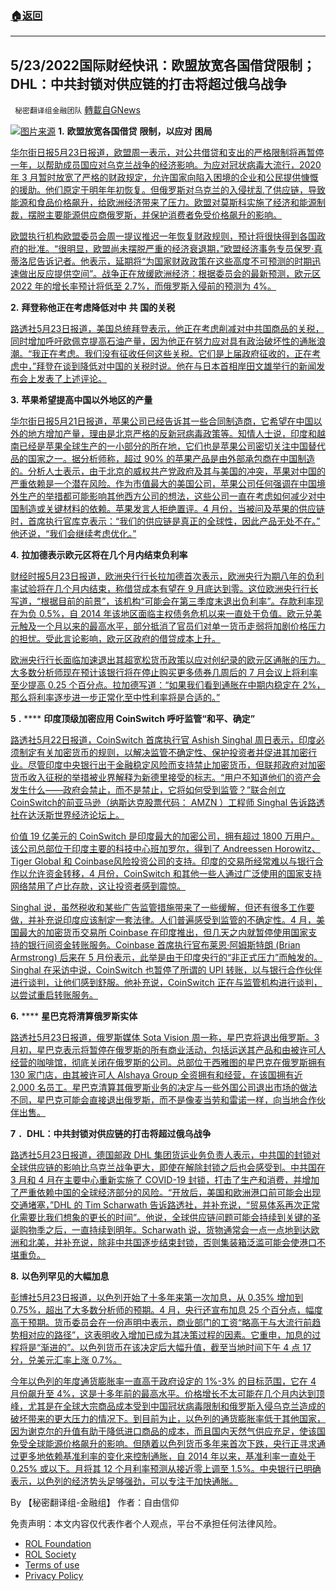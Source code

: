 ###  [:house:返回](README.md)
---


## 5/23/2022国际财经快讯：欧盟放宽各国借贷限制；DHL：中共封锁对供应链的打击将超过俄乌战争
` 秘密翻译组金融团队` [轉載自GNews](https://gnews.org/zh-hans/2585115/)

![](https://assets.gnews.org/wp-content/uploads/2022/05/图片1-195_1653318091.png)[图片来源](https://www.reuters.com) 
**1.** **欧盟放宽各国借贷** **限制，以应对** **困局**
 
[华尔街日报5月23日报道，欧盟周一表示，对公共借贷和支出的严格限制将再暂停一年，以帮助成员国应对乌克兰战争的经济影响。为应对冠状病毒大流行，2020 年 3 月暂时放宽了严格的财政规定，允许国家向陷入困境的企业和公民提供慷慨的援助。他们原定于明年年初恢复。但俄罗斯对乌克兰的入侵扰乱了供应链，导致能源和食品价格飙升，给欧洲经济带来了压力。欧盟对莫斯科实施了经济和能源制裁，摆脱主要能源供应商俄罗斯，并保护消费者免受价格飙升的影响。](https://www.nytimes.com/2022/05/23/business/eu-fiscal-policy-deficit-debt.html)
 
[欧盟执行机构欧盟委员会周一提议推迟一年恢复财政规则，预计将很快得到各国政府的批准。“很明显，欧盟尚未摆脱严重的经济衰退期，”欧盟经济事务专员保罗·真蒂洛尼告诉记者。他表示，延期将“为国家财政政策在这些高度不可预测的时期迅速做出反应提供空间”。战争正在放缓欧洲经济：根据委员会的最新预测，欧元区 2022 年的增长率预计将低至 2.7%，而俄罗斯入侵前的预测为 4%。](https://www.nytimes.com/2022/05/23/business/eu-fiscal-policy-deficit-debt.html)
 
**2.** **拜登称他正在考虑降低对中** **共** **国的关税**
 
[路透社5月23日报道，美国总统拜登表示，他正在考虑削减对中共国商品的关税，同时增加呼吁欧佩克提高石油产量，因为他正在努力应对具有政治破坏性的通胀浪潮。“我正在考虑。我们没有征收任何这些关税。它们是上届政府征收的，正在考虑中，”拜登在谈到降低对中国的关税时说。他在与日本首相岸田文雄举行的新闻发布会上发表了上述评论。](https://www.reuters.com/markets/commodities/biden-says-weighs-reducing-tariffs-china-asking-opec-pump-more-oil-2022-05-23/)
 
**3.** **苹果希望提高中国以外地区的产量**
 
[华尔街日报5月21日报道，苹果公司已经告诉其一些合同制造商，它希望在中国以外的地方增加产量，理由是北京严格的反新冠病毒政策等。知情人士说，印度和越南已经是苹果全球生产的一小部分的所在地，它们也是苹果公司密切关注中国替代品的国家之一。据分析师称，超过 90% 的苹果产品是由外部承包商在中国制造的。分析人士表示，由于北京的威权共产党政府及其与美国的冲突，苹果对中国的严重依赖是一个潜在风险。作为市值最大的美国公司，苹果公司任何强调在中国境外生产的举措都可能影响其他西方公司的想法，这些公司一直在考虑如何减少对中国制造或关键材料的依赖。苹果发言人拒绝置评。4 月份，当被问及苹果的供应链时，首席执行官库克表示：“我们的供应链是真正的全球性，因此产品无处不在。” 他还说，“我们会继续考虑优化。”](https://www.wsj.com/articles/apple-looks-to-boost-production-outside-china-11653142077?mod=business_lead_pos3)
 
**4.** **拉加德表示欧元区将在几个月内结束负利率**
 
[财经时报5月23日报道，欧洲央行行长拉加德首次表示，欧洲央行为期八年的负利率试验将在几个月内结束，称借贷成本有望在 9 月底达到零。这位欧洲央行行长写道，“根据目前的前景”，该机构“可能会在第三季度末退出负利率”。存款利率现在为负 0.5%，自 2014 年该地区面临主权债务危机以来一直处于负值。欧元兑美元触及一个月以来的最高水平，部分抵消了官员们对单一货币走弱将加剧价格压力的担忧。受此言论影响，欧元区政府的借贷成本上升。](https://www.ft.com/content/7a1684ff-1be3-4a3d-ba95-81f3109c9263?ftcamp=traffic/partner/feed_headline/us_yahoo/auddev)
 
[欧洲央行行长面临加速退出其超宽松货币政策以应对创纪录的欧元区通胀的压力。大多数分析师现在预计该银行将在停止购买更多债券几周后的 7 月会议上将利率至少提高 0.25 个百分点。拉加德写道：“如果我们看到通胀在中期内稳定在 2%，那么将利率逐步进一步正常化至中性利率将是合适的。”](https://www.ft.com/content/7a1684ff-1be3-4a3d-ba95-81f3109c9263?ftcamp=traffic/partner/feed_headline/us_yahoo/auddev)
 
**5** **.** **** **印度顶级加密应用 CoinSwitch 呼吁监管“和平、确定”**
 
[路透社5月22日报道，CoinSwitch 首席执行官 Ashish Singhal 周日表示，印度必须制定有关加密货币的规则，以解决监管不确定性、保护投资者并促进其加密行业。尽管印度中央银行出于金融稳定风险而支持禁止加密货币，但联邦政府对加密货币收入征税的举措被业界解释为新德里接受的标志。“用户不知道他们的资产会发生什么——政府会禁止，而不是禁止，它将如何受到监管？”联合创立 CoinSwitch的前亚马逊（纳斯达克股票代码： AMZN ）工程师 Singhal 告诉路透社在达沃斯世界经济论坛上。](https://www.investing.com/news/stock-market-news/indias-top-crypto-app-coinswitch-calls-for-regulatory-peace-certainty-2828838)
 
[价值 19 亿美元的 CoinSwitch 是印度最大的加密公司，拥有超过 1800 万用户。该公司总部位于印度主要的科技中心班加罗尔，得到了 Andreessen Horowitz、Tiger Global 和 Coinbase风险投资公司的支持。印度的交易所经常难以与银行合作以允许资金转移，4 月份，CoinSwitch 和其他一些人通过广泛使用的国家支持网络禁用了卢比存款，这让投资者感到震惊。](https://www.investing.com/news/stock-market-news/indias-top-crypto-app-coinswitch-calls-for-regulatory-peace-certainty-2828838)
 
[Singhal 说，虽然税收和某些广告监管措施带来了一些缓解，但还有很多工作要做，并补充说印度应该制定一套法律。人们普遍感受到监管的不确定性。4 月，美国最大的加密货币交易所 Coinbase 在印度推出，但几天之内就暂停使用国家支持的银行间资金转账服务。Coinbase 首席执行官布莱恩·阿姆斯特朗 (Brian Armstrong) 后来在 5 月份表示，此举是由于印度央行的“非正式压力”而触发的。Singhal 在采访中说，CoinSwitch 也暂停了所谓的 UPI 转账，以与银行合作伙伴进行谈判，让他们感到舒服。他补充说，CoinSwitch 正在与监管机构进行谈判，以尝试重启转账服务。](https://www.investing.com/news/stock-market-news/indias-top-crypto-app-coinswitch-calls-for-regulatory-peace-certainty-2828838)
 
**6.** **** **星巴克将清算俄罗斯实体**
 
[路透社5月23日报道，俄罗斯媒体 Sota Vision 周一称，星巴克将退出俄罗斯。3月初，星巴克表示将暂停在俄罗斯的所有商业活动，包括运送其产品和由被许可人经营的咖啡馆，彻底关闭在俄罗斯的公司。总部位于西雅图的星巴克在俄罗斯拥有 130 家门店，由其被许可人 Alshaya Group 全资拥有和经营，在该国拥有近 2,000 名员工。星巴克清算其俄罗斯业务的决定与一些外国公司退出市场的做法不同，星巴克可能会直接退出俄罗斯，而不是像麦当劳和雷诺一样，向当地合作伙伴出售。](https://www.reuters.com/business/retail-consumer/starbucks-liquidate-russian-entity-sota-vision-cites-source-2022-05-23/)
 
**7** **．DHL：中共封锁对供应链的打击将超过俄乌战争**
 
[路透社5月23日报道，德国邮政 DHL 集团货运业务负责人表示，中共国的封锁对全球供应链的影响比乌克兰战争更大，即使在解除封锁之后也会感受到。中共国在 3 月和 4 月在主要中心重新实施了 COVID-19 封锁，打击了生产和消费，并增加了严重依赖中国的全球经济部分的风险。“开放后，美国和欧洲港口前可能会出现交通堵塞，”DHL 的 Tim Scharwath 告诉路透社，并补充说，“贸易体系再次正常化需要比我们想象的更长的时间”。他说，全球供应链问题可能会持续到关键的圣诞购物季之后，一直持续到明年。Scharwath 说，货物通常会一点一点地到达欧洲和北美，并补充说，除非中共国逐步结束封锁，否则集装箱泛滥可能会使港口不堪重负。](https://www.reuters.com/business/dhl-exec-says-china-lockdowns-will-hit-supply-chains-more-than-ukraine-war-2022-05-23/)
 
**8.** **以色列罕见的大幅加息**
 
[彭博社5月23日报道，以色列开始了十多年来第一次加息，从 0.35% 增加到 0.75%，超出了大多数分析师的预期。4 月，央行还宣布加息 25 个百分点，幅度高于预期。货币委员会在一份声明中表示，商业部门的工资“略高于与大流行前趋势相对应的路径”，这表明收入增加已成为其决策过程的因素。它重申，加息的过程将是“渐进的”。以色列货币在该决定后大幅升值，截至当地时间下午 4 点 17 分，兑美元汇率上涨 0.7%。](https://finance.yahoo.com/news/israel-set-once-decade-rate-040000026.html)
 
[今年以色列的年度通货膨胀率一直高于政府设定的 1%-3% 的目标范围，它在 4 月份飙升至 4%，这是十多年前的最高水平。价格增长不太可能在几个月内达到顶峰，尤其是在全球大宗商品成本受到中国冠状病毒限制和俄罗斯入侵乌克兰造成的破坏带来的更大压力的情况下。到目前为止，以色列的通货膨胀率低于其他国家，因为谢克尔的升值有助于降低进口商品的成本，而且国内天然气供应充足，使该国免受全球能源价格飙升的影响。但随着以色列货币多年来首次下跌，央行正寻求通过更多地依赖基准利率的变化来控制通胀，自 2014 年以来，基准利率一直处于 0.25% 或以下。月将其 12 个月利率预测从接近零上调至 1.5%。中央银行已明确表示，以色列的经济势头足够强劲，可以专注于加快通胀。](https://finance.yahoo.com/news/israel-set-once-decade-rate-040000026.html)
 
By 【秘密翻译组-金融组】
作者：自由信仰

免责声明：本文内容仅代表作者个人观点，平台不承担任何法律风险。
  
- [ROL Foundation](https://rolfoundation.org/)
- [ROL Society](https://rolsociety.org/)
- [Terms of use](https://gnews.org/terms-of-use-3/)
- [Privacy Policy](https://gnews.org/privacy-policy/)
